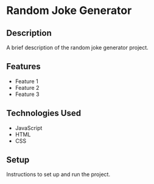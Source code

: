 # Random Joke Generator

## Description

A brief description of the random joke generator project.

## Features

- Feature 1
- Feature 2
- Feature 3

## Technologies Used

- JavaScript
- HTML
- CSS

## Setup

Instructions to set up and run the project.
